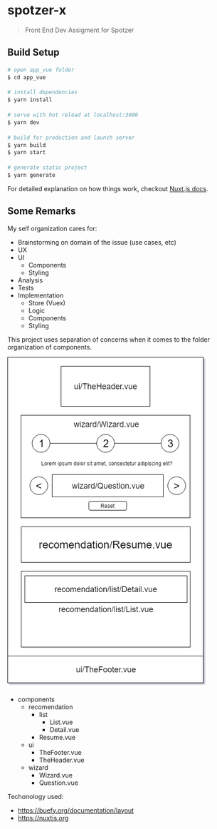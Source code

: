 # spotzer-x

> Front End Dev Assigment for Spotzer

## Build Setup

``` bash
# open app_vue folder
$ cd app_vue

# install dependencies
$ yarn install

# serve with hot reload at localhost:3000
$ yarn dev

# build for production and launch server
$ yarn build
$ yarn start

# generate static project
$ yarn generate
```

For detailed explanation on how things work, checkout [Nuxt.js docs](https://nuxtjs.org).

## Some Remarks

My self organization cares for:

- Brainstorming on domain of the issue (use cases, etc)
- UX
- UI
    - Components
    - Styling
- Analysis
- Tests
- Implementation
    - Store (Vuex)
    - Logic
    - Components
    - Styling

This project uses separation of concerns when it comes to the folder organization of components.

![components organization](/docs/components.png)

- components
    - recomendation
        - list
            - List.vue
            - Detail.vue
        - Resume.vue
    - ui
        - TheFooter.vue
        - TheHeader.vue
    - wizard
        - Wizard.vue
        - Question.vue

Techonology used:
- https://buefy.org/documentation/layout
- https://nuxtjs.org

